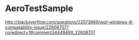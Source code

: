 AeroTestSample
==============

http://stackoverflow.com/questions/22573669/wpf-windows-8-compatability-issue/22608707?noredirect=1#comment34449499_22608707
